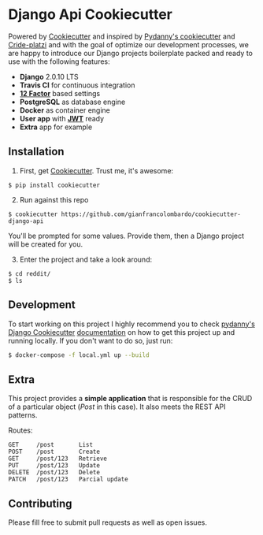 # Django Api Cookiecutter

Powered by [Cookiecutter](https://github.com/audreyr/cookiecutter) and inspired by [Pydanny's cookiecutter](https://github.com/pydanny/cookiecutter-django) and [Cride-platzi](https://github.com/pablotrinidad/cride-platzi) and with the goal of optimize our development processes, we are happy to introduce our Django projects boilerplate packed and ready to use with the following features:

* **Django** 2.0.10 LTS
* **Travis CI** for continuous integration
* [**12 Factor**](https://12factor.net/) based settings
* **PostgreSQL** as database engine
* **Docker** as container engine
* **User app** with [**JWT**](https://jwt.io/) ready
* **Extra** app for example

## Installation

1. First, get [Cookiecutter](https://github.com/audreyr/cookiecutter). Trust me, it's awesome:

```
$ pip install cookiecutter
```

2. Run against this repo

```
$ cookiecutter https://github.com/gianfrancolombardo/cookiecutter-django-api
```

You'll be prompted for some values. Provide them, then a Django project will be created for you.

3. Enter the project and take a look around:

```
$ cd reddit/
$ ls
```
## Development

To start working on this project I highly recommend you to check
[pydanny's](https://github.com/pydanny) [Django Cookiecutter](https://github.com/pydanny/cookiecutter-django) [documentation](https://cookiecutter-django.readthedocs.io/en/latest/developing-locally-docker.html) on how to get this project up and running locally. If you don't want to do so, just run:

```bash
$ docker-compose -f local.yml up --build
```

## Extra

This project provides a **simple application** that is responsible for the CRUD of a particular object (*Post* in this case). It also meets the REST API patterns.

Routes:
```
GET     /post       List
POST    /post       Create
GET     /post/123   Retrieve
PUT     /post/123   Update
DELETE  /post/123   Delete
PATCH   /post/123   Parcial update
```

## Contributing

Please fill free to submit pull requests as well as open issues.